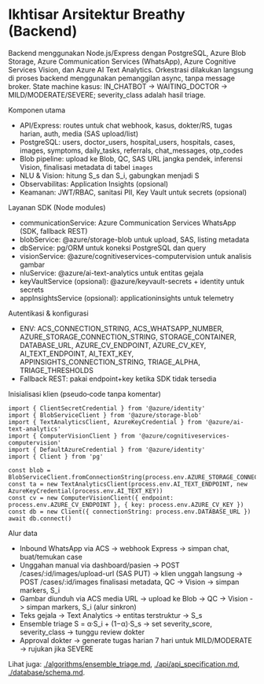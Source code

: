 # Ikhtisar Arsitektur Breathy (Backend)

Backend menggunakan Node.js/Express dengan PostgreSQL, Azure Blob Storage, Azure Communication Services (WhatsApp), Azure Cognitive Services Vision, dan Azure AI Text Analytics. Orkestrasi dilakukan langsung di proses backend menggunakan pemanggilan async, tanpa message broker. State machine kasus: IN_CHATBOT → WAITING_DOCTOR → MILD/MODERATE/SEVERE; severity_class adalah hasil triage.

Komponen utama
- API/Express: routes untuk chat webhook, kasus, dokter/RS, tugas harian, auth, media (SAS upload/list)
- PostgreSQL: users, doctor_users, hospital_users, hospitals, cases, images, symptoms, daily_tasks, referrals, chat_messages, otp_codes
- Blob pipeline: upload ke Blob, QC, SAS URL jangka pendek, inferensi Vision, finalisasi metadata di tabel `images`
- NLU & Vision: hitung S_s dan S_i, gabungkan menjadi S
- Observabilitas: Application Insights (opsional)
- Keamanan: JWT/RBAC, sanitasi PII, Key Vault untuk secrets (opsional)

Layanan SDK (Node modules)
- communicationService: Azure Communication Services WhatsApp (SDK, fallback REST)
- blobService: @azure/storage-blob untuk upload, SAS, listing metadata
- dbService: pg/ORM untuk koneksi PostgreSQL dan query
- visionService: @azure/cognitiveservices-computervision untuk analisis gambar
- nluService: @azure/ai-text-analytics untuk entitas gejala
- keyVaultService (opsional): @azure/keyvault-secrets + identity untuk secrets
- appInsightsService (opsional): applicationinsights untuk telemetry

Autentikasi & konfigurasi
- ENV: ACS_CONNECTION_STRING, ACS_WHATSAPP_NUMBER, AZURE_STORAGE_CONNECTION_STRING, STORAGE_CONTAINER, DATABASE_URL, AZURE_CV_ENDPOINT, AZURE_CV_KEY, AI_TEXT_ENDPOINT, AI_TEXT_KEY, APPINSIGHTS_CONNECTION_STRING, TRIAGE_ALPHA, TRIAGE_THRESHOLDS
- Fallback REST: pakai endpoint+key ketika SDK tidak tersedia

Inisialisasi klien (pseudo‑code tanpa komentar)
```
import { ClientSecretCredential } from '@azure/identity'
import { BlobServiceClient } from '@azure/storage-blob'
import { TextAnalyticsClient, AzureKeyCredential } from '@azure/ai-text-analytics'
import { ComputerVisionClient } from '@azure/cognitiveservices-computervision'
import { DefaultAzureCredential } from '@azure/identity'
import { Client } from 'pg'

const blob = BlobServiceClient.fromConnectionString(process.env.AZURE_STORAGE_CONNECTION_STRING)
const ta = new TextAnalyticsClient(process.env.AI_TEXT_ENDPOINT, new AzureKeyCredential(process.env.AI_TEXT_KEY))
const cv = new ComputerVisionClient({ endpoint: process.env.AZURE_CV_ENDPOINT }, { key: process.env.AZURE_CV_KEY })
const db = new Client({ connectionString: process.env.DATABASE_URL })
await db.connect()
```

Alur data
- Inbound WhatsApp via ACS -> webhook Express -> simpan chat, buat/temukan case
- Unggahan manual via dashboard/pasien -> POST /cases/:id/images/upload-url (SAS PUT) -> klien unggah langsung -> POST /cases/:id/images finalisasi metadata, QC -> Vision -> simpan markers, S_i
- Gambar diunduh via ACS media URL -> upload ke Blob -> QC -> Vision -> simpan markers, S_i (alur sinkron)
- Teks gejala → Text Analytics → entitas terstruktur → S_s
- Ensemble triage S = α·S_i + (1−α)·S_s → set severity_score, severity_class → tunggu review dokter
- Approval dokter → generate tugas harian 7 hari untuk MILD/MODERATE → rujukan jika SEVERE

Lihat juga: [./algorithms/ensemble_triage.md](./algorithms/ensemble_triage.md), [./api/api_specification.md](./api/api_specification.md), [./database/schema.md](./database/schema.md).
